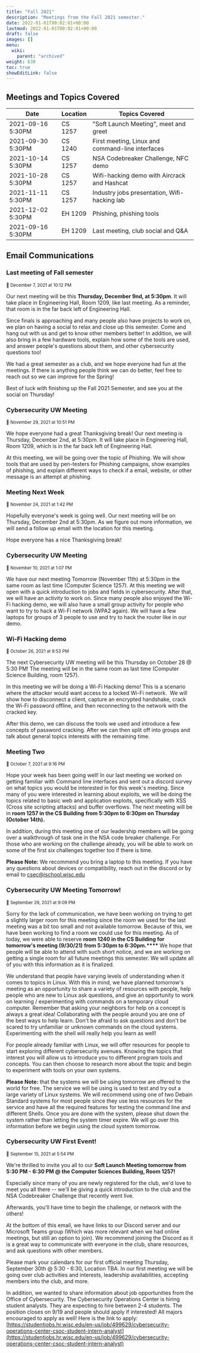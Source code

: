 ```yaml
---
title: "Fall 2021"
description: "Meetings from the Fall 2021 semester."
date: 2022-01-01T00:02:01+00:00
lastmod: 2022-01-01T00:02:01+00:00
draft: false
images: []
menu:
  wiki:
    parent: "archived"
weight: 630
toc: true
showEditLink: false
---
```


## Meetings and Topics Covered

| Date            |Location| Topics Covered                                     |
|-----------------|--------|----------------------------------------------------|
|2021-09-16 5:30PM|CS 1257 |"Soft Launch Meeting", meet and greet
|2021-09-30 5:30PM|CS 1240 |First meeting, Linux and command-line interfaces
|2021-10-14 5:30PM|CS 1257 |NSA Codebreaker Challenge, NFC demo
|2021-10-28 5:30PM|CS 1257 |Wifi-hacking demo with Aircrack and Hashcat
|2021-11-11 5:30PM|CS 1257 |Industry jobs presentation, Wifi-hacking lab
|2021-12-02 5:30PM|EH 1209 |Phishing, phishing tools
|2021-09-16 5:30PM|EH 1209 |Last meeting, club social and Q&A

## Email Communications

### Last meeting of Fall semester

<small>:mega: December 7, 2021 at 10:12 PM</small>

Our next meeting will be this **Thursday, December 9nd, at 5:30pm**. It will take place in Engineering Hall, Room 1209, like last meeting. As a reminder, that room is in the far back left of Engineering Hall.

Since finals is approaching and many people also have projects to work on, we plan on having a social to relax and close up this semester. Come and hang out with us and get to know other members better! In addition, we will also bring in a few hardware tools, explain how some of the tools are used, and answer people's questions about them, and other cybersecurity questions too!

We had a great semester as a club, and we hope everyone had fun at the meetings. If there is anything people think we can do better, feel free to reach out so we can improve for the Spring!

Best of luck with finishing up the Fall 2021 Semester, and see you at the social on Thursday!

### Cybersecurity UW Meeting

<small>:mega: November 29, 2021 at 10:51 PM</small>

We hope everyone had a great Thanksgiving break! Our next meeting is Thursday, December 2nd, at 5:30pm. It will take place in Engineering Hall, Room 1209, which is in the far back left of Engineering Hall.

At this meeting, we will be going over the topic of Phishing. We will show tools that are used by pen-testers for Phishing campaigns, show examples of phishing, and explain different ways to check if a email, website, or other message is an attempt at phishing.

### Meeting Next Week

<small>:mega: November 24, 2021 at 1:42 PM</small>

Hopefully everyone's week is going well. Our next meeting will be on Thursday, December 2nd at 5:30pm. As we figure out more information, we will send a follow up email with the location for this meeting.

Hope everyone has a nice Thanksgiving break!

### Cybersecurity UW Meeting

<small>:mega: November 10, 2021 at 1:07 PM</small>

We have our next meeting Tomorrow (November 11th) at 5:30pm in the same room as last time (Computer Science 1257). At this meeting we will open with a quick introduction to jobs and fields in cybersecurity. After that, we will have an activity to work on. Since many people also enjoyed the Wi-Fi hacking demo, we will also have a small group activity for people who want to try to hack a Wi-Fi network (WPA2 again). We will have a few laptops for groups of 3 people to use and try to hack the router like in our demo.

### Wi-Fi Hacking demo

<small>:mega: October 26, 2021 at 9:53 PM</small>

The next Cybersecurity UW meeting will be this Thursday on October 28 @ 5:30 PM! The meeting will be in the same room as last time (Computer Science Building, room 1257).

In this meeting we will be doing a Wi-Fi Hacking demo! This is a scenario where the attacker would want access to a locked Wi-Fi network.  We will show how to disconnect a client, capture an encrypted handshake, crack the Wi-Fi password offline, and then reconnecting to the network with the cracked key.

After this demo, we can discuss the tools we used and introduce a few concepts of password cracking. After we can then split off into groups and talk about general topics interests with the remaining time.

### Meeting Two

<small>:mega: October 7, 2021 at 9:16 PM</small>

Hope your week has been going well! In our last meeting we worked on getting familiar with Command line interfaces and sent out a discord survey on what topics you would be interested in for this week's meeting. Since many of you were interested in learning about exploits, we will be doing the topics related to basic web and application exploits, specifically with XSS (Cross site scripting attacks) and buffer overflows. The next meeting will be in **room 1257 in the CS Building** **from 5:30pm to 6:30pm on Thursday (October 14th).**

In addition, during this meeting one of our leadership members will be going over a walkthrough of task one in the NSA code breaker challenge. For those who are working on the challenge already, you will be able to work on some of the first six challenges together too if there is time.

**Please Note:** We recommend you bring a laptop to this meeting. If you have any questions about devices or compatibility, reach out in the discord or by email to csec@ischool.wisc.edu

### Cybersecurity UW Meeting Tomorrow!

<small>:mega: September 29, 2021 at 9:09 PM</small>

Sorry for the lack of communication, we have been working on trying to get a slightly larger room for this meeting since the room we used for the last meeting was a bit too small and not available tomorrow. Because of this, we have been working to find a room we could use for this meeting. As of today, we were able to reserve **room 1240 in the CS Building for tomorrow's meeting (9/30/21)** **from 5:30pm to 6:30pm.****​** We hope that people will be able to attend with such short notice, and we are working on getting a single room for all future meetings this semester. We will update all of you with this information as it is finalized.

We understand that people have varying levels of understanding when it comes to topics in Linux. With this in mind, we have planned tomorrow's meeting as an opportunity to share a variety of resources with people, help people who are new to Linux ask questions, and give an opportunity to work on learning / experimenting with commands on a temporary cloud computer. Remember that asking your neighbors for help on a concept is always a great idea! Collaborating with the people around you are one of the best ways to help learn. Don't be afraid to ask questions and don't be scared to try unfamiliar or unknown commands on the cloud systems. Experimenting with the shell will really help you learn as well!

For people already familiar with Linux, we will offer resources for people to start exploring different cybersecurity avenues. Knowing the topics that interest you will allow us to introduce you to different program tools and concepts. You can then choose to research more about the topic and begin to experiment with tools on your own systems.

**Please Note:** that the systems we will be using tomorrow are offered to the world for free. The service we will be using is used to test and try out a large variety of Linux systems. We will recommend using one of two Debain Standard systems for most people since they use less resources for the service and have all the required features for testing the command line and different Shells. Once you are done with the system, please shut down the system rather than letting the system timer expire. We will go over this information before we begin using the cloud system tomorrow.

### Cybersecurity UW First Event!

<small>:mega: September 15, 2021 at 5:54 PM</small>

We're thrilled to invite you all to our **Soft Launch Meeting tomorrow from 5:30 PM - 6:30 PM @ the Computer Sciences Building, Room 1257!**

Especially since many of you are newly registered for the club, we'd love to meet you all there -- we'll be giving a quick introduction to the club and the NSA Codebreaker Challenge that recently went live.

Afterwards, you'll have time to begin the challenge, or network with the others!

At the bottom of this email, we have links to our Discord server and our Microsoft Teams group (Which was more relevant when we had online meetings, but still an option to join). We recommend joining the Discord as it is a great way to communicate with everyone in the club, share resources, and ask questions with other members.

Please mark your calendars for our first official meeting Thursday, September 30th @ 5:30 - 6:30, Location TBA. In our first meeting we will be going over club activities and interests, leadership availabilities, accepting members into the club, and more.

In addition, we wanted to share information about job opportunities from the Office of Cybersecurity. The Cybersecurity Operations Center is hiring student analysts. They are expecting to hire between 2-4 students. The position closes on 9/19 and people should apply if interested! All majors encouraged to apply as well! Here is the link to apply: [https://studentjobs.hr.wisc.edu/en-us/job/499629/cybersecurity-operations-center-csoc-student-intern-analyst](https://studentjobs.hr.wisc.edu/en-us/job/499629/cybersecurity-operations-center-csoc-student-intern-analyst)
